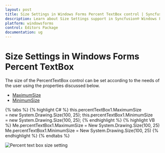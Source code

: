```yaml
---
layout: post
title: Size Settings in Windows Forms Percent TextBox control | Syncfusion®
description: Learn about Size Settings support in Syncfusion® Windows Forms Percent TextBox control and more details.
platform: windowsforms
control: Editors Package
documentation: ug
---
```


# Size Settings in Windows Forms Percent TextBox

The size of the PercentTextBox control can be set according to the needs of the user using the properties discussed below.

* [MaximumSize](https://help.syncfusion.com/cr/windowsforms/Syncfusion.Windows.Forms.Tools.TextBoxExt.html#Syncfusion_Windows_Forms_Tools_TextBoxExt_MaximumSize)
* [MinimumSize](https://help.syncfusion.com/cr/windowsforms/Syncfusion.Windows.Forms.Tools.TextBoxExt.html#Syncfusion_Windows_Forms_Tools_TextBoxExt_MinimumSize)

{% tabs %}
{% highlight C# %}
this.percentTextBox1.MaximumSize = new System.Drawing.Size(100, 25);
this.percentTextBox1.MinimumSize = new System.Drawing.Size(100, 25);
{% endhighlight %}
{% highlight VB %}
Me.percentTextBox1.MaximumSize = New System.Drawing.Size(100, 25)
Me.percentTextBox1.MinimumSize = New System.Drawing.Size(100, 25)
{% endhighlight %}
{% endtabs %}

![Percent text box size setting](PercentTextBox-Images/Overview_img485.png) 
